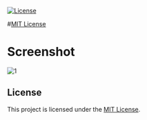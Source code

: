 [![License](https://img.shields.io/badge/license-MIT-blue.svg)](LICENSE)

#[MIT License](LICENSE)

# Screenshot

![1](https://www.producerspot.com/wp-content/uploads/2022/07/FL-Studio-21-New-Features.jpg)

## License

This project is licensed under the [MIT License](LICENSE).


